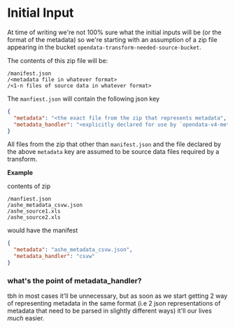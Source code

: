 # Initial Input

At time of writing we're not 100% sure what the initial inputs will be (or the format of the metadata) so we're starting with an assumption of a zip file appearing in the bucket `opendata-transform-needed-source-bucket`.

The contents of this zip file will be:

```
/manifest.json
/<metadata file in whatever format>
/<1-n files of source data in whatever format>
```

The `manfiest.json` will contain the following json key

```json
{
  "metadata": "<the exact file from the zip that represents metadata",
  "metadata_handler": "<explicitly declared for use by `opendata-v4-metadata-parser`>" 
}
```

All files from the zip that other than `manifest.json` and the file declared by the above `metadata` key are assumed to be source data files required by a transform.

**Example**

contents of zip

```
/manfiest.json
/ashe_metadata_csvw.json
/ashe_source1.xls
/ashe_source2.xls
```

would have the manifest

```json
{
  "metadata": "ashe_metadata_csvw.json",
  "metadata_handler": "csvw" 
}
```

### what's the point of metadata_handler?

tbh in most cases it'll be unnecessary, but as soon as we start getting 2 way of representing metadata in the same format (i.e 2 json representations of metadata that need to be parsed in slightly different ways) it'll our lives _much_ easier. 

